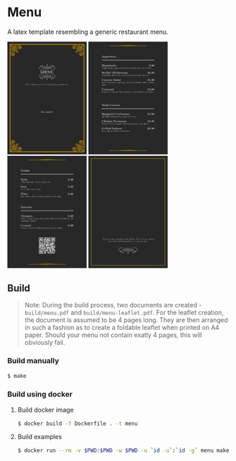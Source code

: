 # Menu

A latex template resembling a generic restaurant menu.

<p float="left">
    <img width=180 src="./doc/menu_1.svg" />
    <img width=180 src="./doc/menu_2.svg" />
    <img width=180 src="./doc/menu_3.svg" />
    <img width=180 src="./doc/menu_4.svg" />
</p>

## Build

> Note: During the build process, two documents are created - `build/menu.pdf`
> and `build/menu-leaflet.pdf`. For the leaflet creation, the document is
> assumed to be 4 pages long. They are then arranged in such a fashion as to
> create a foldable leaflet when printed on A4 paper. Should your menu not
> contain exatly 4 pages, this will obviously fail.

### Build manually

```bash
$ make
```

### Build using docker

1. Build docker image
   ```bash
   $ docker build -f Dockerfile . -t menu
   ```
2. Build examples
   ```bash
   $ docker run --rm -v $PWD:$PWD -w $PWD -u `id -u`:`id -g` menu make
   ```
